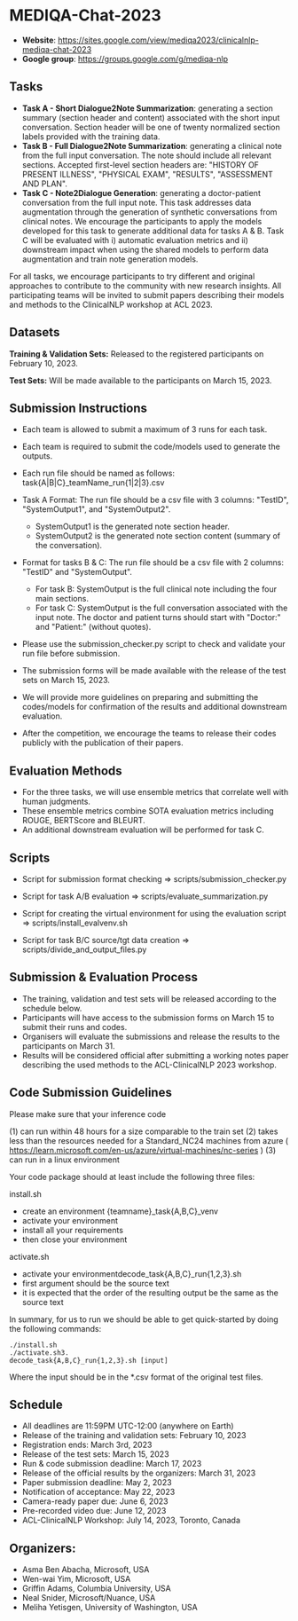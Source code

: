 # MEDIQA-Chat-2023

- **Website**: https://sites.google.com/view/mediqa2023/clinicalnlp-mediqa-chat-2023 
- **Google group**: https://groups.google.com/g/mediqa-nlp

## Tasks
- **Task A - Short Dialogue2Note Summarization**: generating a section summary (section header and content) associated with the short input conversation. Section header will be one of twenty normalized section labels provided with the training data. 
- **Task B - Full Dialogue2Note Summarization**: generating a clinical note from the full input conversation. The note should include all relevant sections. Accepted first-level section headers are: "HISTORY OF PRESENT ILLNESS", "PHYSICAL EXAM", "RESULTS", "ASSESSMENT AND PLAN". 
- **Task C - Note2Dialogue Generation**: generating a doctor-patient conversation from the full input note. This task addresses data augmentation through the generation of synthetic conversations from clinical notes. We encourage the participants to apply the models developed for this task to generate additional data for tasks A & B. Task C will be evaluated with i) automatic evaluation metrics and ii) downstream impact when using the shared models to perform data augmentation and train note generation models. 

For all tasks, we encourage participants to try different and original approaches to contribute to the community with new research insights. All participating teams will be invited to submit papers describing their models and methods to the ClinicalNLP workshop at ACL 2023. 

## Datasets 

**Training & Validation Sets:** Released to the registered participants on February 10, 2023. 

**Test Sets:** Will be made available to the participants on March 15, 2023. 

## Submission Instructions

- Each team is allowed to submit a maximum of 3 runs for each task.
- Each team is required to submit the code/models used to generate the outputs. 
- Each run file should be named as follows: task{A|B|C}_teamName_run{1|2|3}.csv
- Task A Format: The run file should be a csv file with 3 columns: "TestID", "SystemOutput1", and "SystemOutput2". 
  - SystemOutput1 is the generated note section header. 
  - SystemOutput2 is the generated note section content (summary of the conversation).
- Format for tasks B & C: The run file should be a csv file with 2 columns: "TestID" and "SystemOutput".
  - For task B: SystemOutput is the full clinical note including the four main sections.
  - For task C: SystemOutput is the full conversation associated with the input note. The doctor and patient turns should start with "Doctor:" and "Patient:" (without quotes).
  
- Please use the submission_checker.py script to check and validate your run file before submission.
- The submission forms will be made available with the release of the test sets on March 15, 2023. 
- We will provide more guidelines on preparing and submitting the codes/models for confirmation of the results and additional downstream evaluation.
- After the competition, we encourage the teams to release their codes publicly with the publication of their papers. 


## Evaluation Methods
- For the three tasks, we will use ensemble metrics that correlate well with human judgments. 
- These ensemble metrics combine SOTA evaluation metrics including ROUGE, BERTScore and BLEURT. 
- An additional downstream evaluation will be performed for task C. 

## Scripts

- Script for submission format checking => scripts/submission_checker.py
- Script for task  A/B evaluation => scripts/evaluate_summarization.py

- Script for creating the virtual environment for using the evaluation script => scripts/install_evalvenv.sh
- Script for task B/C source/tgt data creation => scripts/divide_and_output_files.py

## Submission & Evaluation Process
- The training, validation and test sets will be released according to the schedule below. 
- Participants will have access to the submission forms on March 15 to submit their runs and codes.  
- Organisers will evaluate the submissions and release the results to the participants on March 31.
- Results will be considered official after submitting a working notes paper describing the used methods to the ACL-ClinicalNLP 2023 workshop. 

## Code Submission Guidelines

Please make sure that your inference code

(1) can run within 48 hours for a size comparable to the train set
(2) takes less than the resources needed for a Standard_NC24 machines from azure ( https://learn.microsoft.com/en-us/azure/virtual-machines/nc-series )
(3) can run in a linux environment

Your code package should at least include the following three files:

install.sh
- create an environment {teamname}_task{A,B,C}_venv
- activate your environment
- install all your requirements
- then close your environment

activate.sh
- activate your environmentdecode_task{A,B,C}_run{1,2,3}.sh
- first argument should be the source text
- it is expected that the order of the resulting output be the same as the source text

In summary, for us to run we should be able to get quick-started by doing the following commands:

```
./install.sh
./activate.sh3.
decode_task{A,B,C}_run{1,2,3}.sh [input]
```
Where the input should be in the *.csv format of the original test files.


## Schedule

- All deadlines are 11:59PM UTC-12:00 (anywhere on Earth)
- Release of the training and validation sets: February 10, 2023
- Registration ends: March 3rd, 2023
- Release of the test sets: March 15, 2023 
- Run & code submission deadline: March 17, 2023
- Release of the official results by the organizers: March 31, 2023
- Paper submission deadline: May 2, 2023
- Notification of acceptance: May 22, 2023
- Camera-ready paper due: June 6, 2023
- Pre-recorded video due: June 12, 2023
- ACL-ClinicalNLP Workshop: July 14, 2023, Toronto, Canada


## Organizers: 

- Asma Ben Abacha, Microsoft, USA
- Wen-wai Yim, Microsoft, USA
- Griffin Adams, Columbia University, USA
- Neal Snider, Microsoft/Nuance, USA
- Meliha Yetisgen, University of Washington, USA

